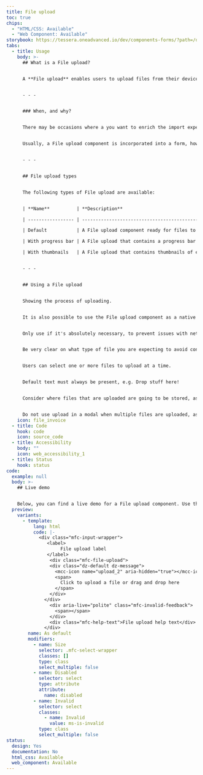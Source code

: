 ```yaml
---
title: File upload
toc: true
chips:
  - "HTML/CSS: Available"
  - "Web Component: Available"
storybook: https://tessera.oneadvanced.io/dev/components-forms/?path=/docs/html-select-examples--default-story
tabs:
  - title: Usage
    body: >-
      ## What is a File upload?


      A **File upload** enables users to upload files from their device into your application.


      - - -


      ### When, and why?


      There may be occasions where a you want to enrich the import experience by allowing users to upload files by dragging and dropping. This is a more interactive way to attach files than using an input with a Browse button, where users are prompted to manually browse their file system. With the File upload component, files can simply be dragged and dropped into a dedicated "drop zone" and the upload starts automatically.


      Usually, a File upload component is incorporated into a form, however it may be used stand alone. When one or more files are dropped inside the "drop zone", marked with a dotted line, a thumbnail of each one is displayed.


      - - -


      ## File upload types


      The following types of File upload are available:


      | **Name**          | **Description**                                                                                                            |

      | ----------------- | -------------------------------------------------------------------------------------------------------------------------- |

      | Default           | A File upload component ready for files to be uploaded, either by dragging and dropping into the "drop zone" or browsed in |

      | With progress bar | A File upload that contains a progress bar to show that an upload is in progress                                           |

      | With thumbnails   | A File upload that contains thumbnails of each file that has been uploaded                                                 |


      - - -


      ## Using a File upload


      Showing the process of uploading.


      It is also possible to use the File upload component as a native file input - just click the dropzone and the Open dialog box appears. This allows users to still upload files by browsing for them.


      Only use if it's absolutely necessary, to prevent issues with network security.


      Be very clear on what type of file you are expecting to avoid confusion. By default, any file type is accepted, but you could add parameters yourself to validate a specific file type.


      Users can select one or more files to upload at a time.


      Default text must always be present, e.g. Drop stuff here!


      Consider where files that are uploaded are going to be stored, as they need to be stored somewhere where they can be easily accessed and potentially resurfaced elsewhere in your application. 


      Do not use upload in a modal when multiple files are uploaded, as uploaded files stack vertically.
    icon: file_invoice
  - title: Code
    hook: code
    icon: source_code
  - title: Accessibility
    body: ""
    icon: web_accessibility_1
  - title: Status
    hook: status
code:
  example: null
  body: >-
    ## Live demo


    Below, you can find a live demo for a File upload component. Use the drop-down menus and radio buttons to view the different types.
  preview:
    variants:
      - template:
          lang: html
          code: |-
            <div class="mfc-input-wrapper">
               <label>
                    File upload label
               </label>
                <div class="mfc-file-upload">
                <div class="dz-default dz-message">
                  <mcc-icon name="upload_2" aria-hidden="true"></mcc-icon>
                  <span>
                    Click to upload a file or drag and drop here
                  </span>
                </div>
              </div>
                <div aria-live="polite" class="mfc-invalid-feedback">
                  <span></span>
                </div>
                <div class="mfc-help-text">File upload help text</div>
              </div>
        name: As default
        modifiers:
          - name: Size
            selector: .mfc-select-wrapper
            classes: []
            type: class
            select_multiple: false
          - name: Disabled
            selector: select
            type: attribute
            attribute:
              name: disabled
          - name: Invalid
            selector: select
            classes:
              - name: Invalid
                value: ms-is-invalid
            type: class
            select_multiple: false
status:
  design: Yes
  documentation: No
  html_css: Available
  web_component: Available
---
```

